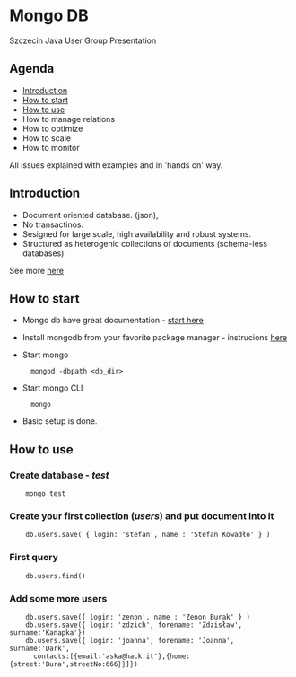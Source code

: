 # Mongo DB
Szczecin Java User Group Presentation

## Agenda
* [Introduction](#introduction)
* [How to start](#how-to-start)
* [How to use](#how-to-use)
* How to manage relations
* How to optimize
* How to scale
* How to monitor

All issues explained with examples and in 'hands on' way.

## Introduction
* Document oriented database. (json),
* No transactinos.
* Sesigned for large scale, high availability and robust systems.
* Structured as heterogenic collections of documents (schema-less databases).

See more [here](http://www.mongodb.org/display/DOCS/Introduction)

## How to start
* Mongo db have great documentation - [start here](http://www.mongodb.org/display/DOCS/Quickstart)
* Install mongodb from your favorite package manager - instrucions [here](http://www.mongodb.org/display/DOCS/Quickstart)
* Start mongo

        mongod -dbpath <db_dir>

* Start mongo CLI

        mongo

* Basic setup is done.

## How to use
### Create database - *test*
        mongo test

### Create your first collection (*users*) and put document into it
        db.users.save( { login: 'stefan', name : 'Stefan Kowadło' } )

### First query
        db.users.find()

### Add some more users
        db.users.save({ login: 'zenon', name : 'Zenon Burak' } )
        db.users.save({ login: 'zdzich', forename: 'Zdzisław', surname:'Kanapka'})
        db.users.save({ login: 'joanna', forename: 'Joanna', surname:'Dark',
          contacts:[{email:'aska@hack.it'},{home:{street:'Bura',streetNo:666}}]})





  